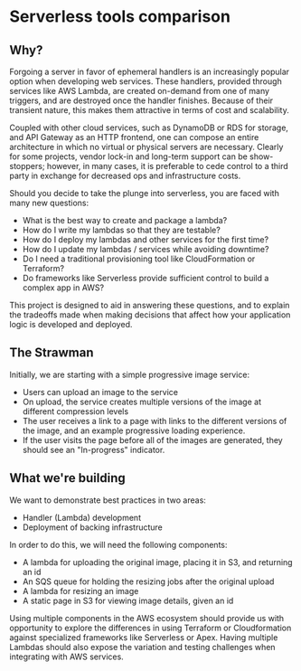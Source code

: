 # Serverless tools comparison

## Why?

Forgoing a server in favor of ephemeral handlers is an increasingly popular option
when developing web services. These handlers, provided through services like AWS Lambda,
are created on-demand from one of many triggers, and are destroyed once the handler finishes.
Because of their transient nature, this makes them attractive in terms of cost and scalability.

Coupled with other cloud services, such as DynamoDB or RDS for storage, and API Gateway as
an HTTP frontend, one can compose an entire architecture in which no virtual or physical servers
are necessary. Clearly for some projects, vendor lock-in and long-term support
can be show-stoppers; however, in many cases, it is preferable to cede control to a
third party in exchange for decreased ops and infrastructure costs.

Should you decide to take the plunge into serverless, you are faced with
many new questions:

- What is the best way to create and package a lambda?
- How do I write my lambdas so that they are testable?
- How do I deploy my lambdas and other services for the first time?
- How do I update my lambdas / services while avoiding downtime?
- Do I need a traditional provisioning tool like CloudFormation or Terraform?
- Do frameworks like Serverless provide sufficient control to build a complex app in AWS?

This project is designed to aid in answering these questions, and to explain the tradeoffs
made when making decisions that affect how your application logic is developed and deployed.

## The Strawman

Initially, we are starting with a simple progressive image service:

- Users can upload an image to the service
- On upload, the service creates multiple versions of the image at different compression levels
- The user receives a link to a page with links to the different versions of the image,
and an example progressive loading experience.
- If the user visits the page before all of the images are generated, they should
see an "In-progress" indicator.

## What we're building

We want to demonstrate best practices in two areas:

- Handler (Lambda) development
- Deployment of backing infrastructure

In order to do this, we will need the following components:

- A lambda for uploading the original image, placing it in S3, and returning an id
- An SQS queue for holding the resizing jobs after the original upload
- A lambda for resizing an image
- A static page in S3 for viewing image details, given an id

Using multiple components in the AWS ecosystem should provide us with opportunity to explore the differences in using Terraform or Cloudformation against specialized frameworks like Serverless or Apex. Having multiple Lambdas should also expose the variation and testing challenges when integrating with AWS services.
